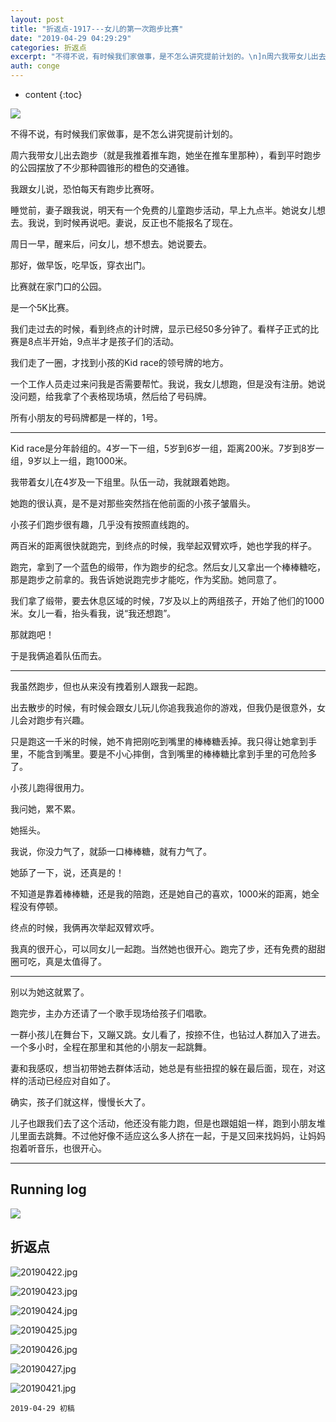 ```yaml
---
layout: post
title: "折返点-1917---女儿的第一次跑步比赛"
date: "2019-04-29 04:29:29"
categories: 折返点
excerpt: "不得不说，有时候我们家做事，是不怎么讲究提前计划的。\n]n周六我带女儿出去跑步（就是我推着推车跑，她坐在推车里那种），看到平时跑步的公园摆放了不少那种圆锥形的橙色的交通锥..."
auth: conge
---
```

* content
{:toc}


![ ](/assets/images/折返点/118382-4622f07c226175dd.png)

不得不说，有时候我们家做事，是不怎么讲究提前计划的。

周六我带女儿出去跑步（就是我推着推车跑，她坐在推车里那种），看到平时跑步的公园摆放了不少那种圆锥形的橙色的交通锥。

我跟女儿说，恐怕每天有跑步比赛呀。

睡觉前，妻子跟我说，明天有一个免费的儿童跑步活动，早上九点半。她说女儿想去。我说，到时候再说吧。妻说，反正也不能报名了现在。

周日一早，醒来后，问女儿，想不想去。她说要去。

那好，做早饭，吃早饭，穿衣出门。

比赛就在家门口的公园。

是一个5K比赛。

我们走过去的时候，看到终点的计时牌，显示已经50多分钟了。看样子正式的比赛是8点半开始，9点半才是孩子们的活动。

我们走了一圈，才找到小孩的Kid race的领号牌的地方。

一个工作人员走过来问我是否需要帮忙。我说，我女儿想跑，但是没有注册。她说没问题，给我拿了个表格现场填，然后给了号码牌。

所有小朋友的号码牌都是一样的，1号。

----------

Kid race是分年龄组的。4岁一下一组，5岁到6岁一组，距离200米。7岁到8岁一组，9岁以上一组，跑1000米。

我带着女儿在4岁及一下组里。队伍一动，我就跟着她跑。

她跑的很认真，是不是对那些突然挡在他前面的小孩子皱眉头。

小孩子们跑步很有趣，几乎没有按照直线跑的。

两百米的距离很快就跑完，到终点的时候，我举起双臂欢呼，她也学我的样子。

跑完，拿到了一个蓝色的缎带，作为跑步的纪念。然后女儿又拿出一个棒棒糖吃，那是跑步之前拿的。我告诉她说跑完步才能吃，作为奖励。她同意了。

我们拿了缎带，要去休息区域的时候，7岁及以上的两组孩子，开始了他们的1000米。女儿一看，抬头看我，说“我还想跑”。

那就跑吧！

于是我俩追着队伍而去。

-----

我虽然跑步，但也从来没有拽着别人跟我一起跑。

出去散步的时候，有时候会跟女儿玩儿你追我我追你的游戏，但我仍是很意外，女儿会对跑步有兴趣。

只是跑这一千米的时候，她不肯把刚吃到嘴里的棒棒糖丢掉。我只得让她拿到手里，不能含到嘴里。要是不小心摔倒，含到嘴里的棒棒糖比拿到手里的可危险多了。

小孩儿跑得很用力。

我问她，累不累。

她摇头。

我说，你没力气了，就舔一口棒棒糖，就有力气了。

她舔了一下，说，还真是的！


不知道是靠着棒棒糖，还是我的陪跑，还是她自己的喜欢，1000米的距离，她全程没有停顿。

终点的时候，我俩再次举起双臂欢呼。

我真的很开心，可以同女儿一起跑。当然她也很开心。跑完了步，还有免费的甜甜圈可吃，真是太值得了。

----

别以为她这就累了。

跑完步，主办方还请了一个歌手现场给孩子们唱歌。

一群小孩儿在舞台下，又蹦又跳。女儿看了，按捺不住，也钻过人群加入了进去。一个多小时，全程在那里和其他的小朋友一起跳舞。

妻和我感叹，想当初带她去群体活动，她总是有些扭捏的躲在最后面，现在，对这样的活动已经应对自如了。

确实，孩子们就这样，慢慢长大了。

儿子也跟我们去了这个活动，他还没有能力跑，但是也跟姐姐一样，跑到小朋友堆儿里面去跳舞。不过他好像不适应这么多人挤在一起，于是又回来找妈妈，让妈妈抱着听音乐，也很开心。

-----

## Running log

![](/assets/images/折返点/118382-3cd3c31e89680896.png)

## 折返点
![20190422.jpg](/assets/images/折返点/118382-cd047a3bdf48668c.jpg)

![20190423.jpg](/assets/images/折返点/118382-72529b6035a6bb98.jpg)

![20190424.jpg](/assets/images/折返点/118382-c1a07faa5551b432.jpg)

![20190425.jpg](/assets/images/折返点/118382-9b7dbb198260d942.jpg)

![20190426.jpg](/assets/images/折返点/118382-081c942fc90746ff.jpg)

![20190427.jpg](/assets/images/折返点/118382-b30059d129e9762d.jpg)

![20190421.jpg](/assets/images/折返点/118382-fa0f23c9dbede836.jpg)

```
2019-04-29 初稿
```

